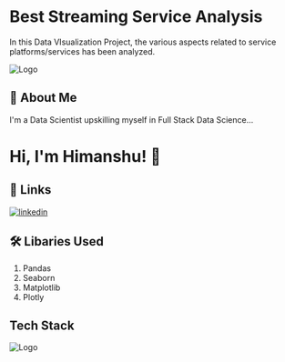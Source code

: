 
# Best Streaming Service Analysis

In this Data VIsualization Project, the various aspects related to service platforms/services has been analyzed.



![Logo](https://blog.ipleaders.in/wp-content/uploads/2021/08/what-is-ott-platform-best-10-ott-platforms-in-india-1613237548.jpg)

## 🚀 About Me
I'm a Data Scientist upskilling myself in Full Stack Data Science...


# Hi, I'm Himanshu! 👋


## 🔗 Links
[![linkedin](https://img.shields.io/badge/linkedin-0A66C2?style=for-the-badge&logo=linkedin&logoColor=white)](https://www.linkedin.com/in/ajinkyahimanshu/)

## 🛠 Libaries Used
1. Pandas
2. Seaborn
3. Matplotlib
4. Plotly


## Tech Stack
![Logo](https://camo.githubusercontent.com/7a6aed526ff857ccc1e8e4708f67949445ecb8a099c3da4d4a2df99884d54897/68747470733a2f2f627573696e657373746f79732e696e2f6173736574732f70726f6772616d732f66756c6c2d737461636b2d646174612d736369656e63652d70726f66657373696f6e616c2d70726f6772616d2f746f6f6c732e706e67)

